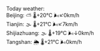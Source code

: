 Today weather:  
Beijing: ⛅️  🌡️+20°C 🌬️↙0km/h  
Tianjin: 🌫  🌡️+21°C 🌬️↙7km/h  
Shijiazhuang: 🌫  🌡️+19°C 🌬️↓0km/h  
Tangshan: 🌦 🌡️+21°C 🌬️0km/h  
